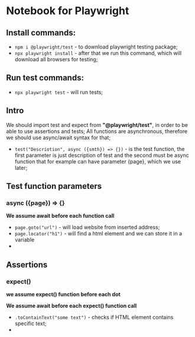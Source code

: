 # Notebook for Playwright

## Install commands:
- ``npm i @playwright/test`` - to download playwright testing package;
- ``npx playwright install`` - after that we run this command, which will download all browsers for testing;

## Run test commands:
- ``npx playwright test`` - will run tests;

## Intro
We should import test and expect from **"@playwright/test"**, in order to be able to use assertions and tests;
All functions are asynchronous, therefore we should use async/await syntax for that;

- `` test("Descriotion", async ({smth}) => {}) `` - is the test function, the first parameter is just description of test and the second must be async function that for example can have parameter {page}, which we use later;

## Test function parameters
### async ({page}) => {}
**We assume await before each function call**
- `` page.goto("url") `` - will load website from inserted address;
- `` page.locator("h1") `` - will find a html element and we can store it in a variable
- ``  ``


## Assertions
### expect()
**we assume expect() function before each dot**

**We assume await before each expect() function call**

- `` .toContainText("some text") `` - checks if HTML element contains specific text;
- 
